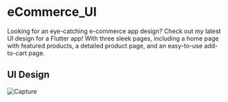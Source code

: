 # eCommerce_UI

Looking for an eye-catching e-commerce app design? Check out my latest UI design for a Flutter app! With three sleek pages, including a home page with featured products, a detailed product page, and an easy-to-use add-to-cart page.
## UI Design

![Capture](https://user-images.githubusercontent.com/97346744/232406925-05fd7cc1-0434-4252-a1e8-ebe3c472eb9d.PNG)
